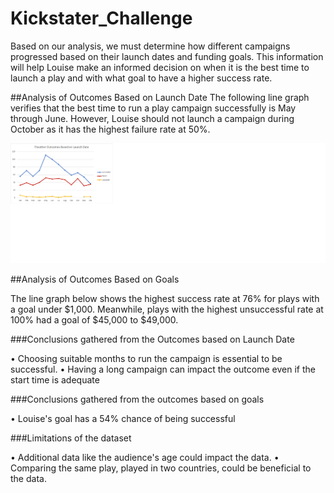 # Kickstater_Challenge
Based on our analysis, we must determine how different campaigns progressed based on their launch dates and funding goals. This information will help Louise make an informed decision on when it is the best time to launch a play and with what goal to have a higher success rate. 


##Analysis of Outcomes Based on Launch Date
The following line graph verifies that the best time to run a play campaign successfully is May through June. However, Louise should not launch a campaign during October as it has the highest failure rate at 50%.

![image](https://github.com/Dibarra11/Kickstater_Challenge/blob/a0e16e7161f8f26f7cc6c49f5762138c7fe27b90/Theather%20Outcomes%20Based%20on%20Launch%20Date.png)


##Analysis of Outcomes Based on Goals

The line graph below shows the highest success rate at 76% for plays with a goal under $1,000. Meanwhile, plays with the highest unsuccessful rate at 100% had a goal of $45,000 to $49,000. 

###Conclusions gathered from the Outcomes based on Launch Date 

•	Choosing suitable months to run the campaign is essential to be successful.
•	Having a long campaign can impact the outcome even if the start time is adequate

###Conclusions gathered from the outcomes based on goals

•	Louise's goal has a 54% chance of being successful

###Limitations of the dataset

•	Additional data like the audience's age could impact the data.
•	Comparing the same play,  played in two countries, could be beneficial to the data. 
